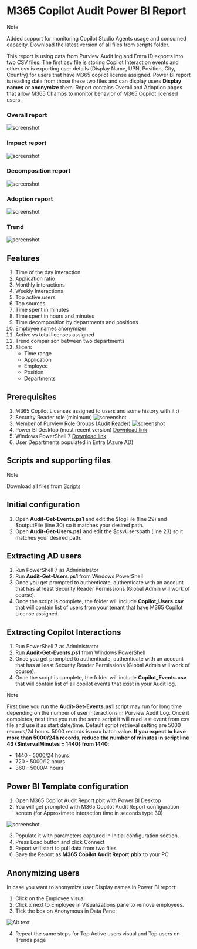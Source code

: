 # M365 Copilot Audit Power BI Report
> [!NOTE]
> Added support for monitoring Copilot Studio Agents usage and consumed capacity. Download the latest version of all files from scripts folder. 

This report is using data from Purview Audit log and Entra ID exports into two CSV files. The first csv file is storing Copilot Interaction events and other csv is exporting user details (Display Name, UPN, Position, City, Country) for users that have M365 copilot license assigned. Power BI report is reading data from those these two files and can display users **Display names** or **anonymize** them. Report contains Overall and Adoption pages that allow M365 Champs to monitor behavior of M365 Copilot licensed users.
### Overall report
![screenshot](/img/Overall_v3.png)
### Impact report
![screenshot](/img/Impact_v3.png)
### Decomposition report
![screenshot](/img/Decomposition_v3.png)
### Adoption report
![screenshot](/img/Adoption_v3.png)
### Trend
![screenshot](/img/Trends_v3.png)

## Features
1. Time of the day interaction
2. Application ratio
3. Monthly interactions
4. Weekly Interactions
5. Top active users
6. Top sources
7. Time spent in minutes
8. Time spent in hours and minutes
9. Time decomposition by departments and positions
10. Employee names anonymizer
11. Active vs total licenses assigned
12. Trend comparison between two departments
13. Slicers
    - Time range
    - Application
    - Employee
    - Position
    - Departments

## Prerequisites
1.	M365 Copilot Licenses assigned to users and some history with it :)
2.  Security Reader role (minimum)
![screenshot](/img/SecurityReader.png)
3.  Member of Purview Role Groups (Audit Reader)
![screenshot](/img/PurviewAudit.png)
4.	Power BI Desktop (most recent version) [Download link](https://aka.ms/pbidesktopstore)
5.	Windows PowerShell 7 [Download link](https://learn.microsoft.com/en-us/powershell/scripting/install/installing-powershell-on-windows?view=powershell-7.4)
6.	User Departments populated in Entra (Azure AD)
## Scripts and supporting files
> [!NOTE]
> Download all files from [Scripts](https://github.com/BojanBuhac/M365-Copilot-Audit-Report/tree/main/scripts)
## Initial configuration
1.	Open **Audit-Get-Events.ps1** and edit the $logFile (line 29) and $outputFile (line 30) so it matches your desired path.
2.	Open **Audit-Get-Users.ps1** and edit the $csvUserspath (line 23) so it matches your desired path.
## Extracting AD users
1.	Run PowerShell 7 as Administrator
2.	Run **Audit-Get-Users.ps1** from Windows PowerShell
3.	Once you get prompted to authenticate, authenticate with an account that has at least Security Reader Permissions (Global Admin will work of course).
4.	Once the script is complete, the folder will include **Copilot_Users.csv** that will contain list of users from your tenant that have M365 Copilot License assigned.
## Extracting Copilot Interactions
1.	Run PowerShell 7 as Administrator
2.	Run **Audit-Get-Events.ps1** from Windows PowerShell
3.	Once you get prompted to authenticate, authenticate with an account that has at least Security Reader Permissions (Global Admin will work of course).
4.	Once the script is complete, the folder will include **Copilot_Events.csv** that will contain list of all copilot events that exist in your Audit log.
> [!NOTE]
> First time you run the **Audit-Get-Events.ps1** script may run for long time depending on the number of user interactions in Purview Audit Log. Once it completes, next time you run the same script it will read last event from csv file and use it as start date/time.
> Default script retrieval setting are 5000 records/24 hours. 5000 records is max batch value. **If you expect to have more than 5000/24h records, reduce the number of minutes in script line 43 {$intervalMinutes = 1440} from 1440**:
> - 1440 - 5000/24 hours
> - 720 - 5000/12 hours
> - 360 - 5000/4 hours
## Power BI Template configuration
1. Open M365 Copilot Audit Report.pbit with Power BI Desktop
2. You will get prompted with M365 Copilot Audit Report configuration screen (for Approximate interaction time in seconds type 30)

![screenshot](img/Paremeters_v3.png)

3. Populate it with parameters captured in Initial configuration section.
4. Press Load button and click Connect
5. Report will start to pull data from two files
6. Save the Report as **M365 Copilot Audit Report.pbix** to your PC
## Anonymizing users
In case you want to anonymize user Display names in Power BI report:
1. Click on the Employee visual
2. Click x next to Employee in Visualizations pane to remove employees.
3. Tick the box on Anonymous in Data Pane

![Alt text](/img/Picture4a.png?raw=true)

4. Repeat the same steps for Top Active users visual and Top users on Trends page

